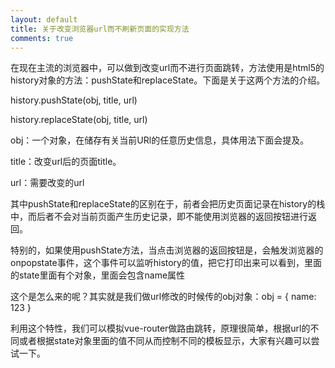 ```yaml
---
layout: default
title: 关于改变浏览器url而不刷新页面的实现方法
comments: true
---
```

在现在主流的浏览器中，可以做到改变url而不进行页面跳转，方法使用是html5的history对象的方法：pushState和replaceState。下面是关于这两个方法的介绍。

history.pushState(obj, title, url)

history.replaceState(obj, title, url)

obj：一个对象，在储存有关当前URl的任意历史信息，具体用法下面会提及。

title：改变url后的页面title。

url：需要改变的url

其中pushState和replaceState的区别在于，前者会把历史页面记录在history的栈中，而后者不会对当前页面产生历史记录，即不能使用浏览器的返回按钮进行返回。

特别的，如果使用pushState方法，当点击浏览器的返回按钮是，会触发浏览器的onpopstate事件，这个事件可以监听history的值，把它打印出来可以看到，里面的state里面有个对象，里面会包含name属性

这个是怎么来的呢？其实就是我们做url修改的时候传的obj对象：obj = { name: 123 }

利用这个特性，我们可以模拟vue-router做路由跳转，原理很简单，根据url的不同或者根据state对象里面的值不同从而控制不同的模板显示，大家有兴趣可以尝试一下。